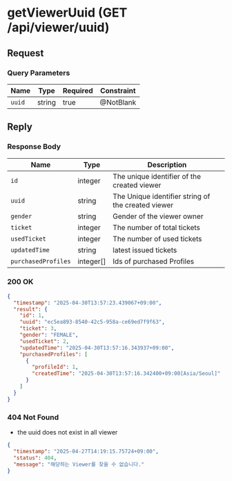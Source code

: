 # getViewerUuid (GET /api/viewer/uuid)

## Request

### Query Parameters

| Name   | Type   | Required | Constraint |
|--------|--------|----------|------------|
| `uuid` | string | true     | @NotBlank  |

## Reply

### Response Body

| Name                | Type      | Description                                        |
|---------------------|-----------|----------------------------------------------------|
| `id`                | integer   | The unique identifier of the created viewer        |
| `uuid`              | string    | The Unique identifier string of the created viewer |
| `gender`            | string    | Gender of the viewer owner                         |
| `ticket`            | integer   | The number of total tickets                        |
| `usedTicket`        | integer   | The number of used tickets                         |
| `updatedTime`       | string    | latest issued tickets                              |
| `purchasedProfiles` | integer[] | Ids of purchased Profiles                          |

### 200 OK

```json
{
  "timestamp": "2025-04-30T13:57:23.439067+09:00",
  "result": {
    "id": 1,
    "uuid": "ec5ea893-8540-42c5-958a-ce69ed7f9f63",
    "ticket": 3,
    "gender": "FEMALE",
    "usedTicket": 2,
    "updatedTime": "2025-04-30T13:57:16.343937+09:00",
    "purchasedProfiles": [
      {
        "profileId": 1,
        "createdTime": "2025-04-30T13:57:16.342400+09:00[Asia/Seoul]"
      }
    ]
  }
}
```

### 404 Not Found

- the uuid does not exist in all viewer

```json
{
  "timestamp": "2025-04-27T14:19:15.75724+09:00",
  "status": 404,
  "message": "해당하는 Viewer를 찾을 수 없습니다."
}
```
